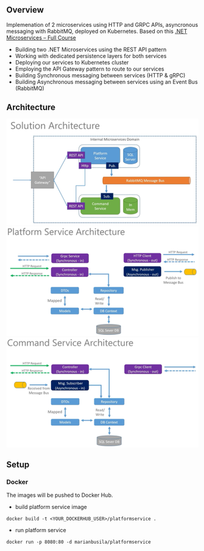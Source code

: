 ## Overview

Implemenation of 2 microservices using HTTP and GRPC APIs, asyncronous messaging with RabbitMQ, deployed on Kubernetes. Based on this [.NET Microservices – Full Course](https://www.youtube.com/watch?v=DgVjEo3OGBI)

- Building two .NET Microservices using the REST API pattern
- Working with dedicated persistence layers for both services
- Deploying our services to Kubernetes cluster
- Employing the API Gateway pattern to route to our services
- Building Synchronous messaging between services (HTTP & gRPC)
- Building Asynchronous messaging between services using an Event Bus (RabbitMQ)

## Architecture

![](images/Architecture.png)
![](images/PlatformService.png)
![](images/CommandService.png)

## Setup

### Docker

The images will be pushed to Docker Hub.

- build platform service image

```
docker build -t <YOUR_DOCKERHUB_USER>/platformservice .
```

- run platform service

```
docker run -p 8080:80 -d marianbusila/platformservice
```
